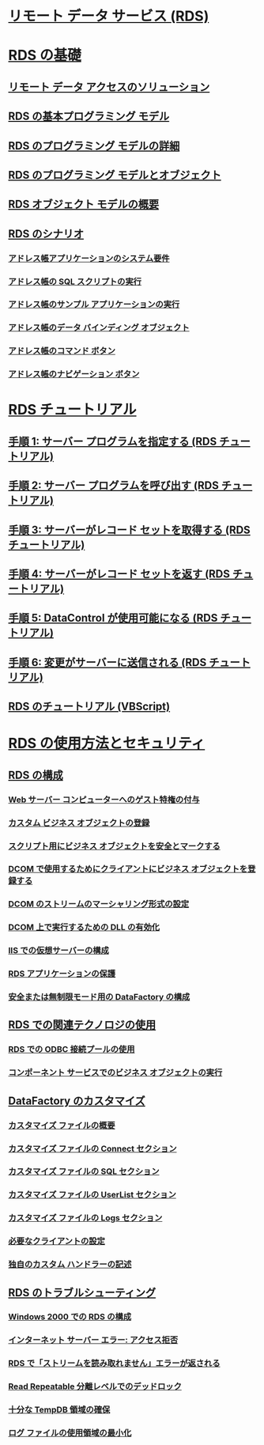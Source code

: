 # [リモート データ サービス (RDS)](remote-data-service-rds.md)

# [RDS の基礎](rds-fundamentals.md)
## [リモート データ アクセスのソリューション](solutions-for-remote-data-access.md)
## [RDS の基本プログラミング モデル](basic-rds-programming-model.md)
## [RDS のプログラミング モデルの詳細](rds-programming-model-in-detail.md)
## [RDS のプログラミング モデルとオブジェクト](rds-programming-model-with-objects.md)
## [RDS オブジェクト モデルの概要](rds-object-model-summary.md)

## [RDS のシナリオ](rds-scenario.md)
### [アドレス帳アプリケーションのシステム要件](system-requirements-for-the-address-book-application.md)
### [アドレス帳の SQL スクリプトの実行](running-the-address-book-sql-script.md)
### [アドレス帳のサンプル アプリケーションの実行](running-the-address-book-sample-application.md)
### [アドレス帳のデータ バインディング オブジェクト](address-book-data-binding-object.md)
### [アドレス帳のコマンド ボタン](address-book-command-buttons.md)
### [アドレス帳のナビゲーション ボタン](address-book-navigation-buttons.md)

# [RDS チュートリアル](rds-tutorial.md)
## [手順 1: サーバー プログラムを指定する (RDS チュートリアル)](step-1-specify-a-server-program-rds-tutorial.md)
## [手順 2: サーバー プログラムを呼び出す (RDS チュートリアル)](step-2-invoke-the-server-program-rds-tutorial.md)
## [手順 3: サーバーがレコード セットを取得する (RDS チュートリアル)](step-3-server-obtains-a-recordset-rds-tutorial.md)
## [手順 4: サーバーがレコード セットを返す (RDS チュートリアル)](step-4-server-returns-the-recordset-rds-tutorial.md)
## [手順 5: DataControl が使用可能になる (RDS チュートリアル)](step-5-datacontrol-is-made-usable-rds-tutorial.md)
## [手順 6: 変更がサーバーに送信される (RDS チュートリアル)](step-6-changes-are-sent-to-the-server-rds-tutorial.md)
## [RDS のチュートリアル (VBScript)](rds-tutorial-vbscript.md)



# [RDS の使用方法とセキュリティ](rds-usage-and-security.md)

## [RDS の構成](configuring-rds.md)
### [Web サーバー コンピューターへのゲスト特権の付与](granting-guest-privileges-to-a-web-server-computer.md)
### [カスタム ビジネス オブジェクトの登録](registering-a-custom-business-object.md)
### [スクリプト用にビジネス オブジェクトを安全とマークする](marking-business-objects-as-safe-for-scripting.md)
### [DCOM で使用するためにクライアントにビジネス オブジェクトを登録する](registering-business-objects-on-the-client-for-use-with-dcom.md)
### [DCOM のストリームのマーシャリング形式の設定](setting-dcom-stream-marshaling-format.md)
### [DCOM 上で実行するための DLL の有効化](enabling-a-dll-to-run-on-dcom.md)
### [IIS での仮想サーバーの構成](configuring-virtual-servers-on-iis.md)
### [RDS アプリケーションの保護](securing-rds-applications.md)
### [安全または無制限モード用の DataFactory の構成](configuring-datafactory-for-safe-or-unrestricted-modes.md)

## [RDS での関連テクノロジの使用](using-related-technologies-with-rds.md)
### [RDS での ODBC 接続プールの使用](using-rds-with-odbc-connection-pooling.md)
### [コンポーネント サービスでのビジネス オブジェクトの実行](running-business-objects-in-component-services.md)

## [DataFactory のカスタマイズ](datafactory-customization.md)
### [カスタマイズ ファイルの概要](understanding-the-customization-file.md)
### [カスタマイズ ファイルの Connect セクション](customization-file-connect-section.md)
### [カスタマイズ ファイルの SQL セクション](customization-file-sql-section.md)
### [カスタマイズ ファイルの UserList セクション](customization-file-userlist-section.md)
### [カスタマイズ ファイルの Logs セクション](customization-file-logs-section.md)
### [必要なクライアントの設定](required-client-settings.md)
### [独自のカスタム ハンドラーの記述](writing-your-own-customized-handler.md)

## [RDS のトラブルシューティング](troubleshooting-rds.md)
### [Windows 2000 での RDS の構成](configuring-rds-on-windows-2000.md)
### [インターネット サーバー エラー: アクセス拒否](internet-server-error-access-denied.md)
### [RDS で「ストリームを読み取れません」エラーが返される](rds-returns-stream-not-read-error.md)
### [Read Repeatable 分離レベルでのデッドロック](deadlocks-with-read-repeatable-isolation-level.md)
### [十分な TempDB 領域の確保](ensuring-sufficient-tempdb-space.md)
### [ログ ファイルの使用領域の最小化](minimizing-log-file-space-usage.md)
